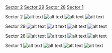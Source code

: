 [Sector 2](#sector2)
[Sector 29](#sector29)
[Sector 28](#sector28)
[Sector 1](#sector1)

<a name = "sector2"></a>
Sector 2
![alt text](/images/HATS-30_Sector_2/HATS-30_Sector_2_a_TimeSeries.png)
![alt text](/images/HATS-30_Sector_2/HATS-30_Sector_2_b_FoldedLightCurve.png)
![alt text](/images/HATS-30_Sector_2/HATS-30_Sector_2_b_IndividualTransitsWithFit.png)
![alt text](/images/HATS-30_Sector_2/HATS-30_Sector_2_c_TimingResiduals.png)

<a name = "sector29"></a>
Sector 29
![alt text](/images/HATS-30_Sector_29/HATS-30_Sector_29_a_TimeSeries.png)
![alt text](/images/HATS-30_Sector_29/HATS-30_Sector_29_b_FoldedLightCurve.png)
![alt text](/images/HATS-30_Sector_29/HATS-30_Sector_29_b_IndividualTransitsWithFit.png)
![alt text](/images/HATS-30_Sector_29/HATS-30_Sector_29_c_TimingResiduals.png)

<a name = "sector28"></a>
Sector 28
![alt text](/images/HATS-30_Sector_28/HATS-30_Sector_28_a_TimeSeries.png)
![alt text](/images/HATS-30_Sector_28/HATS-30_Sector_28_b_FoldedLightCurve.png)
![alt text](/images/HATS-30_Sector_28/HATS-30_Sector_28_b_IndividualTransitsWithFit.png)
![alt text](/images/HATS-30_Sector_28/HATS-30_Sector_28_c_TimingResiduals.png)

<a name = "sector1"></a>
Sector 1
![alt text](/images/HATS-30_Sector_1/HATS-30_Sector_1_a_TimeSeries.png)
![alt text](/images/HATS-30_Sector_1/HATS-30_Sector_1_b_FoldedLightCurve.png)
![alt text](/images/HATS-30_Sector_1/HATS-30_Sector_1_b_IndividualTransitsWithFit.png)
![alt text](/images/HATS-30_Sector_1/HATS-30_Sector_1_c_TimingResiduals.png)

